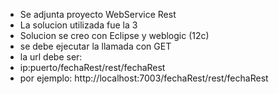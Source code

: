 - Se adjunta proyecto WebService Rest
- La solucion utilizada fue la 3
- Solucion se creo con Eclipse y weblogic (12c)
- se debe ejecutar la llamada con GET
- la url debe ser:
- ip:puerto/fechaRest/rest/fechaRest
- por ejemplo: http://localhost:7003/fechaRest/rest/fechaRest 
